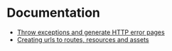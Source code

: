 Documentation
====================================

* [Throw exceptions and generate HTTP error pages]([BASEURL]http-error-codes)
* [Creating urls to routes, resources and assets]([BASEURL]create-urls)
